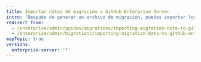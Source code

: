 ```yaml
---
title: Importar datos de migración a GitHub Enterprise Server
intro: 'Después de generar un archivo de migración, puedes importar los datos a tu instancia de destino del {{ site.data.variables.product.prodname_ghe_server }}. Podrás revisar los cambios para detectar posibles conflictos antes de aplicar de manera permanente los cambios a tu instancia de destino.'
redirect_from:
  - /enterprise/admin/guides/migrations/importing-migration-data-to-github-enterprise/
  - /enterprise/admin/migrations/importing-migration-data-to-github-enterprise-server
mapTopic: true
versions:
  enterprise-server: '*'
---
```


